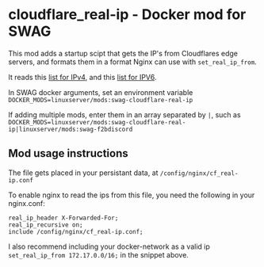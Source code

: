 # cloudflare_real-ip - Docker mod for SWAG

This mod adds a startup scipt that gets the IP's from Cloudflares edge servers, and formats them in a format Nginx can use with `set_real_ip_from`.

It reads this [list for IPv4](https://www.cloudflare.com/ips-v4), and this [list for IPV6](https://www.cloudflare.com/ips-v6).

In SWAG docker arguments, set an environment variable `DOCKER_MODS=linuxserver/mods:swag-cloudflare-real-ip`

If adding multiple mods, enter them in an array separated by `|`, such as `DOCKER_MODS=linuxserver/mods:swag-cloudflare-real-ip|linuxserver/mods:swag-f2bdiscord`

## Mod usage instructions

The file gets placed in your persistant data, at `/config/nginx/cf_real-ip.conf`

To enable nginx to read the ips from this file, you need the following in your nginx.conf:

```nginx
real_ip_header X-Forwarded-For;
real_ip_recursive on;
include /config/nginx/cf_real-ip.conf;
```

I also recommend including your docker-network as a valid ip `set_real_ip_from 172.17.0.0/16;` in the snippet above.
